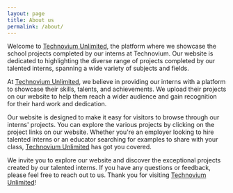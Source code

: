 ```yaml
---
layout: page
title: About us
permalink: /about/
---
```


Welcome to [Technovium Unlimited](https://technoviumunlimited.nl/), the platform where we showcase the school projects completed by our interns at Technovium. Our website is dedicated to highlighting the diverse range of projects completed by our talented interns, spanning a wide variety of subjects and fields.

At [Technovium Unlimited](https://technoviumunlimited.nl/), we believe in providing our interns with a platform to showcase their skills, talents, and achievements. We upload their projects on our website to help them reach a wider audience and gain recognition for their hard work and dedication.

Our website is designed to make it easy for visitors to browse through our interns' projects. You can explore the various projects by clicking on the project links on our website. Whether you're an employer looking to hire talented interns or an educator searching for examples to share with your class, [Technovium Unlimited](https://technoviumunlimited.nl/) has got you covered.

We invite you to explore our website and discover the exceptional projects created by our talented interns. If you have any questions or feedback, please feel free to reach out to us. Thank you for visiting [Technovium Unlimited](https://technoviumunlimited.nl/)!